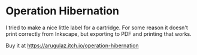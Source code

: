# Operation Hibernation
I tried to make a nice little label for a cartridge. For some reason it doesn't print correctly from Inkscape, but exporting to PDF and printing that works.

Buy it at https://arugulaz.itch.io/operation-hibernation
